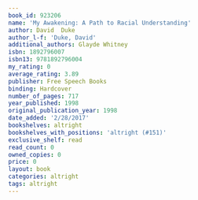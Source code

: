 ```yaml
---
book_id: 923206
name: 'My Awakening: A Path to Racial Understanding'
author: David  Duke
author_l-f: 'Duke, David'
additional_authors: Glayde Whitney
isbn: 1892796007
isbn13: 9781892796004
my_rating: 0
average_rating: 3.89
publisher: Free Speech Books
binding: Hardcover
number_of_pages: 717
year_published: 1998
original_publication_year: 1998
date_added: '2/28/2017'
bookshelves: altright
bookshelves_with_positions: 'altright (#151)'
exclusive_shelf: read
read_count: 0
owned_copies: 0
price: 0
layout: book
categories: altright
tags: altright
---
```

